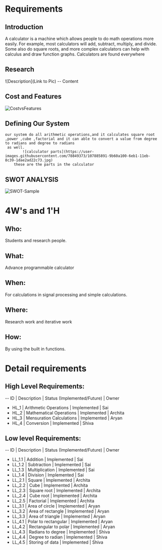 # Requirements
## Introduction
 A calculator is a machine which allows people to do math operations more easily. For example, most calculators will add, subtract, multiply, and divide. Some also do square roots, and more complex calculators can help with calculus and draw function graphs. Calculators are found everywhere

## Research
![Description](Link to Pic)
-- Content 
## Cost and Features
![CostvsFeatures](https://user-images.githubusercontent.com/78853934/107878897-a93b1400-6efb-11eb-9c9e-0d3f0f156910.PNG)


## Defining Our System
    our system do all arithmetic operations,and it calculates square root ,power ,cube ,factorial and it can able to convert a value from degree to radians and degree to radians
     as well.
            ![calculator parts](https://user-images.githubusercontent.com/78849373/107885891-9b60a100-6eb1-11eb-8c39-1dae2ad22c73.jpg)
        these are the parts in the calculator 
## SWOT ANALYSIS
![SWOT-Sample](https://user-images.githubusercontent.com/78848562/107878936-e4d5de00-6efb-11eb-9fe8-31c22b60387e.png)

# 4W&#39;s and 1&#39;H

## Who:

Students and research people.

## What:

Advance programmable calculator

## When:

For calculations in signal processing and simple calculations.

## Where:

Research work and iterative work

## How:

By using the built in functions.

# Detail requirements
## High Level Requirements:
-- ID | Description | Status (Implemented/Future) | Owner

- HL_1 | Arithmetic Operations | Implemented | Sai
- HL_2 | Mathematical Operations | Implemented | Archita
- HL_3 | Mensuration Calculations | Implemented | Aryan
- HL_4 | Conversion | Implemented | Shiva


##  Low level Requirements:
-- ID | Description | Status (Implemented/Future) | Owner
- LL_1.1 | Addition | Implemented | Sai 
- LL_1.2 | Subtraction | Implemented | Sai
- LL_1.3 | Multiplication | Implemented | Sai
- LL_1.4 | Division | Implemented | Sai
- LL_2.1 | Square | Implemented | Archita
- LL_2.2 | Cube | Implemented | Archita
- LL_2.3 | Square root | Implemented | Archita
- LL_2.4 | Cube root | Implemented | Archita
- LL_2.5 | Factorial | Implemented | Archita
- LL_3.1 | Area of circle | Implemented | Aryan
- LL_3.2 | Area of rectangle | Implemented | Aryan
- LL_3.3 | Area of triangle | Implemented | Aryan
- LL_4.1 | Polar to rectangular | Implemented | Aryan
- LL_4.2 | Rectangular to polar | Implemented | Aryan
- LL_4.3 | Radians to degree | Implemented | Shiva
- LL_4.4 | Degree to radian | Implemented | Shiva
- LL_4.5 | Storing of data | Implemented | Shiva
